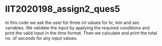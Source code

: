 # IIT2020198_assign2_ques5
In this code we ask the user for three int values for hr, min and sec variables.
We validate the input by applying the required conditions and print the valid input in the time format.
Then we calculate and print the total no. of seconds for any input values.
